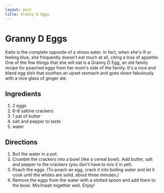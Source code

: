```yaml
---
layout: post
title: Granny D Eggs
---
```


# Granny D Eggs
Katie is the complete opposite of a stress eater. In fact, when she's ill or feeling blue, she frequently doesn't eat much at all, citing a loss of appetite. One of the few things that she 
will eat is a Granny D Egg, an old family recipe for poached eggs from her mom's side of the family. It's a nice and bland egg dish that soothes an upset stomach and goes down fabulously 
with a nice glass of ginger ale. 

## Ingredients 
1. 2 eggs
1. 6-8 saltine crackers
1. 1 pat of butter
1. salt and pepper to taste
1. water

## Directions
1. Boil the water in a pot. 
1. Crumble the crackers into a bowl (like a cereal bowl). Add butter, salt and pepper to the crackers (you don't have to mix it in yet).
1. Poach the eggs.  (To poach an egg, crack it into boiling water and let it cook until the whites are solid, about three minutes.)
1. Remove the eggs from the water with a slotted spoon and add them to the bowl. Mix/mash together well. Enjoy!
